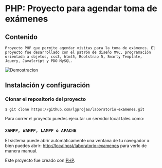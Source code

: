 # PHP: Proyecto para agendar toma de exámenes

## Contenido
~~~
Proyecto PHP que permite agendar visitas para la toma de exámenes. El proyecto fue desarrollado con el patrón de diseño MVC, programación orientada a objetos, css3, html5, Bootstrap 5, Smarty Template, Jquery, JavaScript y PDO MySQL.
~~~

![Demostracion](agendar-examen.gif)

## **Instalación y configuración**

### Clonar el repositorio del proyecto

    $ git clone https://github.com/lgprojas/laboratorio-examenes.git

Para correr el proyecto puedes ejecutar un servidor local tales como:

### `XAMPP, WAMPP, LAMPP o APACHE`

El sistema puede abrir automáticamente una ventana de tu navegador o bien puedes abrir: [http://localhost/laboratorio-examenes](http://localhost/laboratorio-examenes) para verlo de manera manual.

Este proyecto fue creado con [PHP](https://www.php.net/manual/es/intro-whatis.php).
